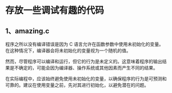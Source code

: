 # 存放一些调试有趣的代码

## 1、amazing.c
程序之所以没有编译错误是因为 C 语言允许在函数参数中使用未初始化的变量。在这种情况下，编译器会将未初始化的变量视为一个随机的值。

然而，尽管程序可以编译和运行，但它的行为是未定义的。这意味着程序的输出结果是不确定的，可能会因为编译器、操作系统或其他因素而产生不同的结果。

在实际编程中，应该始终避免使用未初始化的变量，以确保程序的行为是可预测和可靠的。建议在使用变量之前，先对其进行初始化，以避免潜在的问题。


